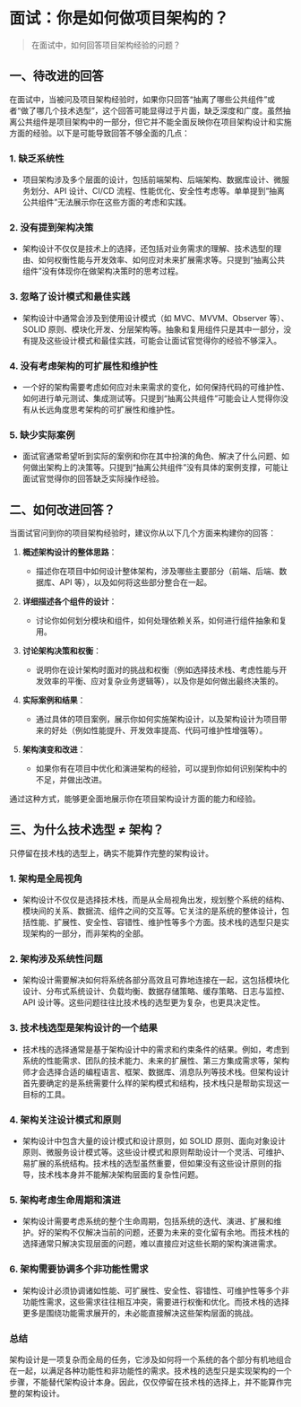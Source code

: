 # 面试：你是如何做项目架构的？

> 在面试中，如何回答项目架构经验的问题？

## 一、待改进的回答

在面试中，当被问及项目架构经验时，如果你只回答“抽离了哪些公共组件”或者“做了哪几个技术选型”，这个回答可能显得过于片面，缺乏深度和广度。虽然抽离公共组件是项目架构中的一部分，但它并不能全面反映你在项目架构设计和实施方面的经验。以下是可能导致回答不够全面的几点：

### 1. **缺乏系统性**

- 项目架构涉及多个层面的设计，包括前端架构、后端架构、数据库设计、微服务划分、API 设计、CI/CD 流程、性能优化、安全性考虑等。单单提到“抽离公共组件”无法展示你在这些方面的考虑和实践。

### 2. **没有提到架构决策**

- 架构设计不仅仅是技术上的选择，还包括对业务需求的理解、技术选型的理由、如何权衡性能与开发效率、如何应对未来扩展需求等。只提到“抽离公共组件”没有体现你在做架构决策时的思考过程。

### 3. **忽略了设计模式和最佳实践**

- 架构设计中通常会涉及到使用设计模式（如 MVC、MVVM、Observer 等）、SOLID 原则、模块化开发、分层架构等。抽象和复用组件只是其中一部分，没有提及这些设计模式和最佳实践，可能会让面试官觉得你的经验不够深入。

### 4. **没有考虑架构的可扩展性和维护性**

- 一个好的架构需要考虑如何应对未来需求的变化，如何保持代码的可维护性、如何进行单元测试、集成测试等。只提到“抽离公共组件”可能会让人觉得你没有从长远角度思考架构的可扩展性和维护性。

### 5. **缺少实际案例**

- 面试官通常希望听到实际的案例和你在其中扮演的角色、解决了什么问题、如何做出架构上的决策等。只提到“抽离公共组件”没有具体的案例支撑，可能让面试官觉得你的回答缺乏实际操作经验。

## 二、如何改进回答？

当面试官问到你的项目架构经验时，建议你从以下几个方面来构建你的回答：

1. **概述架构设计的整体思路**：

   - 描述你在项目中如何设计整体架构，涉及哪些主要部分（前端、后端、数据库、API 等），以及如何将这些部分整合在一起。

2. **详细描述各个组件的设计**：

   - 讨论你如何划分模块和组件，如何处理依赖关系，如何进行组件抽象和复用。

3. **讨论架构决策和权衡**：

   - 说明你在设计架构时面对的挑战和权衡（例如选择技术栈、考虑性能与开发效率的平衡、应对复杂业务逻辑等），以及你是如何做出最终决策的。

4. **实际案例和结果**：

   - 通过具体的项目案例，展示你如何实施架构设计，以及架构设计为项目带来的好处（例如性能提升、开发效率提高、代码可维护性增强等）。

5. **架构演变和改进**：
   - 如果你有在项目中优化和演进架构的经验，可以提到你如何识别架构中的不足，并做出改进。

通过这种方式，能够更全面地展示你在项目架构设计方面的能力和经验。

## 三、为什么技术选型 ≠ 架构？

只停留在技术栈的选型上，确实不能算作完整的架构设计。

### 1. **架构是全局视角**

- 架构设计不仅仅是选择技术栈，而是从全局视角出发，规划整个系统的结构、模块间的关系、数据流、组件之间的交互等。它关注的是系统的整体设计，包括性能、扩展性、安全性、容错性、维护性等多个方面。技术栈的选型只是实现架构的一部分，而非架构的全部。

### 2. **架构涉及系统性问题**

- 架构设计需要解决如何将系统各部分高效且可靠地连接在一起，这包括模块化设计、分布式系统设计、负载均衡、数据存储策略、缓存策略、日志与监控、API 设计等。这些问题往往比技术栈的选型更为复杂，也更具决定性。

### 3. **技术栈选型是架构设计的一个结果**

- 技术栈的选择通常是基于架构设计中的需求和约束条件的结果。例如，考虑到系统的性能需求、团队的技术能力、未来的扩展性、第三方集成需求等，架构师才会选择合适的编程语言、框架、数据库、消息队列等技术栈。但架构设计首先要确定的是系统需要什么样的架构模式和结构，技术栈只是帮助实现这一目标的工具。

### 4. **架构关注设计模式和原则**

- 架构设计中包含大量的设计模式和设计原则，如 SOLID 原则、面向对象设计原则、微服务设计模式等。这些设计模式和原则帮助设计一个灵活、可维护、易扩展的系统结构。技术栈的选型虽然重要，但如果没有这些设计原则的指导，技术栈本身并不能解决架构层面的复杂性问题。

### 5. **架构考虑生命周期和演进**

- 架构设计需要考虑系统的整个生命周期，包括系统的迭代、演进、扩展和维护。好的架构不仅解决当前的问题，还要为未来的变化留有余地。而技术栈的选择通常只解决实现层面的问题，难以直接应对这些长期的架构演进需求。

### 6. **架构需要协调多个非功能性需求**

- 架构设计必须协调诸如性能、可扩展性、安全性、容错性、可维护性等多个非功能性需求，这些需求往往相互冲突，需要进行权衡和优化。而技术栈的选择更多是围绕功能需求展开的，未必能直接解决这些架构层面的挑战。

### 总结

架构设计是一项复杂而全局的任务，它涉及如何将一个系统的各个部分有机地组合在一起，以满足各种功能性和非功能性的需求。技术栈的选型只是实现架构的一个步骤，不能替代架构设计本身。因此，仅仅停留在技术栈的选择上，并不能算作完整的架构设计。
